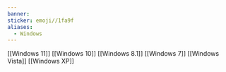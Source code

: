 ```yaml
---
banner: 
sticker: emoji//1fa9f
aliases:
  - Windows
---
```

[[Windows 11]]
[[Windows 10]]
[[Windows 8.1]]
[[Windows 7]]
[[Windows Vista]]
[[Windows XP]]